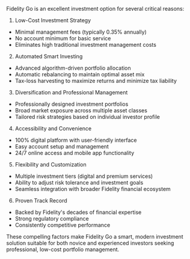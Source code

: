 Fidelity Go is an excellent investment option for several critical reasons:

1. Low-Cost Investment Strategy
- Minimal management fees (typically 0.35% annually)
- No account minimum for basic service
- Eliminates high traditional investment management costs

2. Automated Smart Investing
- Advanced algorithm-driven portfolio allocation
- Automatic rebalancing to maintain optimal asset mix
- Tax-loss harvesting to maximize returns and minimize tax liability

3. Diversification and Professional Management
- Professionally designed investment portfolios
- Broad market exposure across multiple asset classes
- Tailored risk strategies based on individual investor profile

4. Accessibility and Convenience
- 100% digital platform with user-friendly interface
- Easy account setup and management
- 24/7 online access and mobile app functionality

5. Flexibility and Customization
- Multiple investment tiers (digital and premium services)
- Ability to adjust risk tolerance and investment goals
- Seamless integration with broader Fidelity financial ecosystem

6. Proven Track Record
- Backed by Fidelity's decades of financial expertise
- Strong regulatory compliance
- Consistently competitive performance

These compelling factors make Fidelity Go a smart, modern investment solution suitable for both novice and experienced investors seeking professional, low-cost portfolio management.